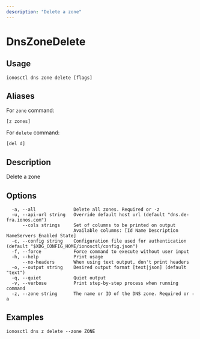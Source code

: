 ```yaml
---
description: "Delete a zone"
---
```


# DnsZoneDelete

## Usage

```text
ionosctl dns zone delete [flags]
```

## Aliases

For `zone` command:

```text
[z zones]
```

For `delete` command:

```text
[del d]
```

## Description

Delete a zone

## Options

```text
  -a, --all              Delete all zones. Required or -z
  -u, --api-url string   Override default host url (default "dns.de-fra.ionos.com")
      --cols strings     Set of columns to be printed on output 
                         Available columns: [Id Name Description NameServers Enabled State]
  -c, --config string    Configuration file used for authentication (default "$XDG_CONFIG_HOME/ionosctl/config.json")
  -f, --force            Force command to execute without user input
  -h, --help             Print usage
      --no-headers       When using text output, don't print headers
  -o, --output string    Desired output format [text|json] (default "text")
  -q, --quiet            Quiet output
  -v, --verbose          Print step-by-step process when running command
  -z, --zone string      The name or ID of the DNS zone. Required or -a
```

## Examples

```text
ionosctl dns z delete --zone ZONE
```

